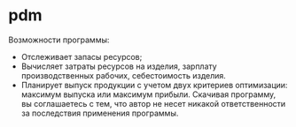 # pdm
Возможности программы:
 - Отслеживает запасы ресурсов; 
 - Вычисляет затраты ресурсов на изделия, зарплату производственных рабочих, себестоимость изделия.
 - Планирует выпуск продукции с учетом двух критериев оптимизации: максимум выпуска или максимум прибыли.
Скачивая программу, вы соглашаетесь с тем, что автор не несет никакой ответственности за последствия применения программы.
